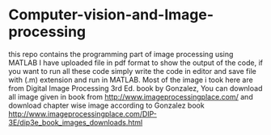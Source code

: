# Computer-vision-and-Image-processing
this repo contains the programming part of image processing using MATLAB
I have uploaded file in pdf format to show the output of the code, if you want to run all these code simply write the code in editor and save file with (.m) extension and run in MATLAB. 
Most of the image i took here are from Digital Image Processing  3rd Ed. book by Gonzalez, 
You can download all image given in book from http://www.imageprocessingplace.com/ and 
download chapter wise image according to Gonzalez book http://www.imageprocessingplace.com/DIP-3E/dip3e_book_images_downloads.html
